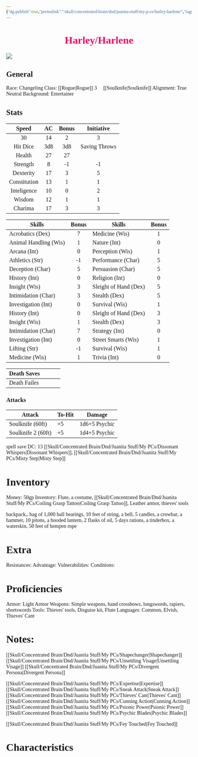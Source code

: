 ```yaml
---
{"dg-publish":true,"permalink":"/skull/concentrated-brain/dnd/juanita-stuff/my-p-cs/harley-harlene/","tags":["Tagless"],"noteIcon":""}
---
```


<style id="Force_Custom_Fonts" type="text/css">@font-face{font-style:normal;font-family:"Merriweather";src:local("Merriweather")}@font-face{font-style:bolder;font-family:"Merriweather";src:local("Merriweather")}@font-face{font-style:normal;font-family:"Merriweather";src:local("Merriweather");unicode-range:U+0-FF,U+2E80-9FFF,U+F900-FAFF,U+FE30-FE4F,U+20000-2FA1F}@font-face{font-style:bolder;font-family:"Merriweather";src:local("Merriweather");unicode-range:U+0-FF,U+2E80-9FFF,U+F900-FAFF,U+FE30-FE4F,U+20000-2FA1F}@font-face{font-style:normal;font-family:"Merriweather";src:local("Merriweather");unicode-range:U+0-FF}@font-face{font-style:bolder;font-family:"Merriweather";src:local("Merriweather");unicode-range:U+0-FF}:not(pre):not(code):not(textarea):not(tt):not(kbd):not(samp):not(var){font-family:"Merriweather"!important}pre,code,textarea,tt,kbd,samp,var{font-family:monospace!important}pre *,code *,textarea *,tt *,kbd *,samp *,var *{font-family:monospace!important}</style>


# <center><span style="color:#F00e69">Harley/Harlene</span></center>
![](https://i.imgur.com/sPsH5Fr.png)



## General
 Race:  Changeling
 Class:  [[Rogue\|Rogue]] 3
​    ​‍​    ​‍​    ​‍​    [[​‍Soulknife\|​‍Soulknife]] 
 Alignment: True Neutral
 Background: Entertainer


## Stats

|    Speed     | AC  | Bonus |  Initiative   |
| :----------: | :-: | :---: | :-----------: |
|      30      | 14  |   2   |       3       |
|   Hit Dice   | 3d8 |  3d8  | Saving Throws |
|    Health    | 27  |  27   |               |
|   Strength   |  8  |  -1   |      -1       |
|  Dexterity   | 17  |   3   |       5       |
| Constitution | 13  |   1   |       1       |
| Inteligence  | 10  |   0   |       2       |
|    Wisdom    | 12  |   1   |       1       |
|   Charima    | 17  |   3   |       3       |

| Skills                | Bonus | Skills                | Bonus |
| --------------------- | :---: | --------------------- | :---: |
| Acrobatics (Dex)      |   7   | Medicine (Wis)        |   1   |
| Animal Handling (Wis) |   1   | Nature (Int)          |   0   |
| Arcana (Int)          |   0   | Perception (Wis)      |   1   |
| Athletics (Str)       |  -1   | Performance (Char)    |   5   |
| Deception (Char)      |   5   | Persuasion (Char)     |   5   |
| History (Int)         |   0   | Religion (Int)        |   0   |
| Insight (Wis)         |   3   | Sleight of Hand (Dex) |   5   |
| Intimidation (Char)   |   3   | Stealth (Dex)         |   5   |
| Investigation (Int)   |   0   | Survival (Wis)        |   1   |
| History (Int)         |   0   | Sleight of Hand (Dex) |   3   |
| Insight (Wis)         |   1   | Stealth (Dex)         |   3   |
| Intimidation (Char)   |   7   | Strategy (Int)        |   0   |
| Investigation (Int)   |   0   | Street Smarts (Wis)   |   1   |
| Lifting (Str)         |  -1   | Survival (Wis)        |   1   |
| Medicine (Wis)        |   1   | Trivia (Int)          |   0   |

| Death Saves  |     |     |     |
| ------------ | --- | --- | --- |
| Death Failes |     |     |     |
### Attacks

| Attack             | To-Hit | Damage        |
| ------------------ | ------ | ------------- |
| Soulknife (60ft)   | +5     | 1d6+5 Psychic |
| Soulknife 2 (60ft) | +5     | 1d4+5 Psychic |

spell save DC: 13
[[Skull/Concentrated Brain/Dnd/Juanita Stuff/My PCs/Dissonant Whispers\|Dissonant Whispers]], [[Skull/Concentrated Brain/Dnd/Juanita Stuff/My PCs/Misty Step\|Misty Step]]
# Inventory

Money: 50gp
Inventory:  Flute, a costume, [[Skull/Concentrated Brain/Dnd/Juanita Stuff/My PCs/Coiling Grasp Tattoo\|Coiling Grasp Tattoo]], Leather armor, thieves' tools

backpack,, bag of 1,000 ball bearings, 10 feet of string, a bell, 5 candles, a crowbar, a hammer, 10 pitons, a hooded lantern, 2 flasks of oil, 5 days rations, a tinderbox, a waterskin, 50 feet of hempen rope

# Extra
Resistances: 
Advantage: 
Vulnerabilities: 
Conditions: 
  

# Proficiencies
		
Armor:  Light Armor
Weapons: Simple weapons, hand crossbows, longswords, rapiers, shortswords
Tools: Thieves' tools, Disguise kit, Flute
Languages: Common, Elvish, Thieves' Cant




# Notes: 
[[Skull/Concentrated Brain/Dnd/Juanita Stuff/My PCs/Shapechanger\|Shapechanger]]
[[Skull/Concentrated Brain/Dnd/Juanita Stuff/My PCs/Unsettling Visage\|Unsettling Visage]]
[[Skull/Concentrated Brain/Dnd/Juanita Stuff/My PCs/Divergent Persona\|Divergent Persona]]

[[Skull/Concentrated Brain/Dnd/Juanita Stuff/My PCs/Expertise\|Expertise]]
[[Skull/Concentrated Brain/Dnd/Juanita Stuff/My PCs/Sneak Attack\|Sneak Attack]]
[[Skull/Concentrated Brain/Dnd/Juanita Stuff/My PCs/Thieves' Cant\|Thieves' Cant]]
[[Skull/Concentrated Brain/Dnd/Juanita Stuff/My PCs/Cunning Action\|Cunning Action]]
[[Skull/Concentrated Brain/Dnd/Juanita Stuff/My PCs/Psionic Power\|Psionic Power]]
[[Skull/Concentrated Brain/Dnd/Juanita Stuff/My PCs/Psychic Blades\|Psychic Blades]]

[[Skull/Concentrated Brain/Dnd/Juanita Stuff/My PCs/Fey Touched\|Fey Touched]]

# Characteristics 
